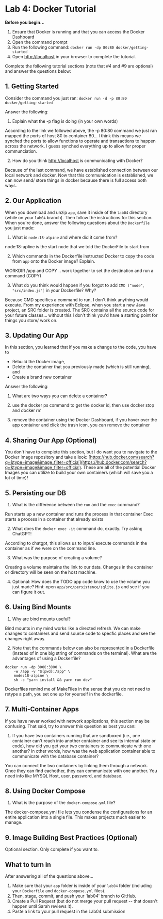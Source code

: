 # Lab 4: Docker Tutorial

**Before you begin...**
1. Ensure that Docker is running and that you can access the Docker Dashboard
1. Open the command prompt
2. Run the following command: `docker run -dp 80:80 docker/getting-started`
3. Open [http://localhost](http://localhost) in your browser to complete the tutorial.


Complete the following tutorial sections (note that #4 and #9 are optional) and answer the questions below:

## 1. Getting Started
Consider the command you just ran: `docker run -d -p 80:80 docker/getting-started`

Answer the following:
1. Explain what the -p flag is doing (in your own words)

According to the link we followed above, the -p 80:80 command we just ran mapped the ports of host 80 to container 80... I think this means we synched the ports to allow functions to operate and transactions to happen across the network. I guess synched everything up to allow for proper communciation.

2. How do you think [http://localhost](http://localhost) is communicating with Docker?

Because of the last command, we have established connection between our local network and docker. Now that this communication is established, we can now send/ store things in docker because there is full access both ways. 

## 2. Our Application
When you download and unzip `app`, save it inside of the `lab04` directory (while on your `lab04` branch). Then follow the instructions for this section. When you're done, answer the following questions about the `Dockerfile` you just made:
1. What is `node:18-alpine` and where did it come from?

node:18-apline is the start node that we told the DockerFile to start from

2. Which commands in the Dockerfile instructed Docker to copy the code from `app` onto the Docker image? Explain.

WORKDIR /app and COPY .. work together to set the destination and run a command (COPY)

3. What do you think would happen if you forgot to add `CMD ["node", "src/index.js"]` in your Dockerfile? Why?

Because CMD specifies a command to run, I don't think anything would execute. From my experience with Eclipse, when you start a new Java project, an SRC folder is created. The SRC contains all the source code for your future classes... without this I don't think you'd have a starting point for things you store/ work on. 

## 3. Updating Our App
In this section, you learned that if you make a change to the code, you have to 
* Rebuild the Docker image,
* Delete the container that you previously made (which is still running), and
* Create a brand new container

Answer the following:
1. What are two ways you can delete a container?

1. use the docker ps command to get the docker id, then use docker stop <id> and docker rm <id>
2. remove the container using the Docker Dashboard, if you hover over the app container and click the trash icon, you can remove the container

## 4. Sharing Our App (Optional)
You don't have to complete this section, but I do want you to navigate to the Docker Image repository and take a look: [https://hub.docker.com/search?q=&type=image&image_filter=official](https://hub.docker.com/search?q=&type=image&image_filter=official). These are all of the potential Docker Images you can utilize to build your own containers (which will save you a lot of time)!

## 5. Persisting our DB

1. What is the difference between the `run` and the `exec` command?

Run starts up a new container and runs the process in that container
Exec starts a process in a container that already exists

2. What does the `docker exec -it` command do, exactly. Try asking ChatGPT!

According to chatgpt, this allows us to input/ execute commands in the container as if we were on the command line.

3. What was the purpose of creating a volume?

Creating a volume maintains the link to our data. Changes in the container or directory will be seen on the host machine.

4. Optional: How does the TODO app code know to use the volume you just made? Hint: open `app/src/persistence/sqlite.js` and see if you can figure it out.

## 6. Using Bind Mounts
1. Why are bind mounts useful? 

Bind mounts in my mind works like a directed refresh. We can make changes to containers and send source code to specfic places and see the changes right away.

2. Note that the commands below can also be represented in a Dockerfile (instead of in one big string of commands on the terminal). What are the advantages of using a Dockerfile?

```
docker run -dp 3000:3000 \
    -w /app -v "$(pwd):/app" \
    node:18-alpine \
    sh -c "yarn install && yarn run dev"
```

Dockerfiles remind me of MakeFiles in the sense that you do not need to retype a path, you set one up for yourself in the dockerfile.

## 7. Multi-Container Apps
If you have never worked with network applications, this section may be confusing. That said, try to answer this question as best you can:

1. If you have two containers running that are sandboxed (i.e., one container can't reach into another container and see its internal state or code), how did you get your two containers to communicate with one another? In other words, how was the web application container able to communicate with the database container?

You can connect the two containers by linking them through a network. Once they can find eachother, they can communicate with one another. You need info like MYSQL Host, user, password, and database. 

## 8. Using Docker Compose
1. What is the purpose of the `docker-compose.yml` file?

The docker-compose.yml file lets you condense the configurations for an entire application into a single file. This makes projects much easier to manage. 

## 9. Image Building Best Practices (Optional)
Optional section. Only complete if you want to.


## What to turn in
After answering all of the questions above...
1. Make sure that your `app` folder is inside of your `lab04` folder (including your `Dockerfile` and `docker-compose.yml` files).
1. Then, stage, commit, and push your 'lab04' branch to GitHub. 
1. Create a Pull Request (but do not merge your pull request -- that doesn't happen until Sarah reviews it).
1. Paste a link to your pull request in the Lab04 submission
